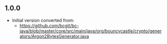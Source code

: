 ## 1.0.0

- Initial version converted from:
  - https://github.com/bcgit/bc-java/blob/master/core/src/main/java/org/bouncycastle/crypto/generators/Argon2BytesGenerator.java
